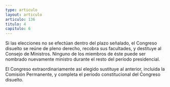 ```yaml
---
type: articulo
layout: articulo
articulo: 136
titulo: 4
capitulo: 6
---
```

Si las elecciones no se efectúan dentro del plazo señalado, el Congreso disuelto se reúne de pleno derecho, recobra sus facultades, y destituye al Consejo de Ministros. Ninguno de los miembros de éste puede ser nombrado nuevamente ministro durante el resto del período presidencial.

El Congreso extraordinariamente así elegido sustituye al anterior, incluida la Comisión Permanente, y completa el período constitucional del Congreso disuelto.